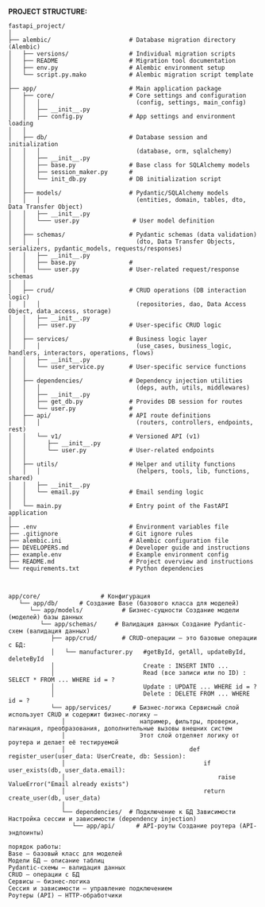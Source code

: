 **PROJECT STRUCTURE:**

    fastapi_project/
    │
    ├── alembic/                      # Database migration directory (Alembic)
    │   ├── versions/                 # Individual migration scripts
    │   ├── README                    # Migration tool documentation
    │   ├── env.py                    # Alembic environment setup
    │   └── script.py.mako            # Alembic migration script template
    │
    ├── app/                          # Main application package
    │   ├── core/                     # Core settings and configuration
    │   │   │                           (config, settings, main_config)
    │   │   ├── __init__.py
    │   │   ├── config.py             # App settings and environment loading
    │   │
    │   ├── db/                       # Database session and initialization
    │   │   │                           (database, orm, sqlalchemy) 
    │   │   ├── __init__.py
    │   │   ├── base.py               # Base class for SQLAlchemy models
    │   │   ├── session_maker.py      # 
    │   │   └── init_db.py            # DB initialization script
    │   │
    │   ├── models/                   # Pydantic/SQLAlchemy models
    │   │   │                           (entities, domain, tables, dto, Data Transfer Object)
    │   │   ├── __init__.py
    │   │   └─── user.py               # User model definition
    │   │
    │   ├── schemas/                  # Pydantic schemas (data validation)
    │   │   │                           (dto, Data Transfer Objects, serializers, pydantic_models, requests/responses)
    │   │   ├── __init__.py
    │   │   ├── base.py               #
    │   │   └─── user.py              # User-related request/response schemas
    │   │
    │   ├── crud/                     # CRUD operations (DB interaction logic)
    │   │   │                           (repositories, dao, Data Access Object, data_access, storage)
    │   │   ├── __init__.py
    │   │   ├── user.py               # User-specific CRUD logic
    │   │
    │   ├── services/                 # Business logic layer
    │   │   │                           (use_cases, business_logic, handlers, interactors, operations, flows)
    │   │   ├── __init__.py
    │   │   └── user_service.py       # User-specific service functions
    │   │ 
    │   ├── dependencies/             # Dependency injection utilities
    │   │   │                           (deps, auth, utils, middlewares)
    │   │   ├── __init__.py
    │   │   ├── get_db.py             # Provides DB session for routes
    │   │   └── user.py               #
    │   ├── api/                      # API route definitions
    │   │   │                           (routers, controllers, endpoints, rest)
    │   │   └── v1/                   # Versioned API (v1)
    │   │      ├── __init__.py
    │   │      └── user.py            # User-related endpoints
    │   │
    │   ├── utils/                    # Helper and utility functions
    │   │   │                           (helpers, tools, lib, functions, shared)
    │   │   ├── __init__.py
    │   │   └── email.py              # Email sending logic
    │   │ 
    │   └── main.py                   # Entry point of the FastAPI application
    │
    ├── .env                          # Environment variables file
    ├── .gitignore                    # Git ignore rules
    ├── alembic.ini                   # Alembic configuration file
    ├── DEVELOPERS.md                 # Developer guide and instructions
    ├── example.env                   # Example environment config
    ├── README.md                     # Project overview and instructions
    └── requirements.txt              # Python dependencies



    app/core/                 # Конфигурация
       └── app/db/      # Создание Base (базового класса для моделей)
          └── app/models/           # Бизнес-сущности Создание модели (моделей) базы данных
             └── app/schemas/     # Валидация данных Создание Pydantic-схем (валидация данных)
                ├── app/crud/       # CRUD-операции — это базовые операции с БД:
                │   └── manufacturer.py   #getById, getAll, updateById, deleteById
                │                         Create : INSERT INTO ... 
                │                         Read (все записи или по ID) : SELECT * FROM ... WHERE id = ? 
                │                         Update : UPDATE ... WHERE id = ? 
                │                         Delete : DELETE FROM ... WHERE id = ? 
                └── app/services/      # Бизнес-логика Сервисный слой использует CRUD и содержит бизнес-логику — 
                   │                     например, фильтры, проверки, пагинация, преобразования, дополнительные вызовы внешних систем
                   │                     Этот слой отделяет логику от роутера и делает её тестируемой
                   │                                   def register_user(user_data: UserCreate, db: Session):
                   │                                       if user_exists(db, user_data.email):
                   │                                           raise ValueError("Email already exists")
                   │                                       return create_user(db, user_data)
                   │ 
                   └── dependencies/  # Подключение к БД Зависимости Настройка сессии и зависимости (dependency injection)
                      └── app/api/      # API-роуты Создание роутера (API-эндпоинты)

    порядок работы:
    Base — базовый класс для моделей
    Модели БД — описание таблиц
    Pydantic-схемы — валидация данных
    CRUD — операции с БД
    Сервисы — бизнес-логика
    Сессия и зависимости — управление подключением
    Роутеры (API) — HTTP-обработчики





